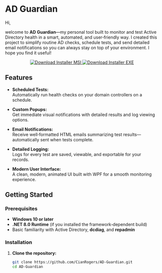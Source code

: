 # AD Guardian

Hi,

welcome to **AD Guardian**—my personal tool built to monitor and test Active Directory health in a smart, automated, and user‑friendly way. I created this project to simplify routine AD checks, schedule tests, and send detailed email notifications so you can always stay on top of your environment. I hope you find it useful!

<!-- Download Buttons -->
<p align="center">
  <!-- Markdown badge styled via shields.io -->
  <a href="https://github.com/CianRogers/AD-Guardian/releases/download/v1.2.0/Domain.Guardian.Installer.msi">
    <img src="https://img.shields.io/badge/Download-MSI-blue?style=for-the-badge&logo=windows" alt="Download Installer MSI">
  </a>
  <a href="https://github.com/CianRogers/AD-Guardian/releases/download/v1.2.0/setup.exe">
    <img src="https://img.shields.io/badge/Download-EXE-blue?style=for-the-badge&logo=windows" alt="Download Installer EXE">
  </a>
</p>

## Features

- **Scheduled Tests:**  
  Automatically run health checks on your domain controllers on a schedule.

- **Custom Popups:**  
  Get immediate visual notifications with detailed results and log viewing options.

- **Email Notifications:**  
  Receive well‑formatted HTML emails summarizing test results—automatically sent when tests complete.

- **Detailed Logging:**  
  Logs for every test are saved, viewable, and exportable for your records.

- **Modern User Interface:**  
  A clean, modern, animated UI built with WPF for a smooth monitoring experience.

## Getting Started

### Prerequisites

- **Windows 10 or later**  
- **.NET 8.0 Runtime** (if you installed the framework‑dependent build)  
- Basic familiarity with Active Directory, **dcdiag**, and **repadmin**

### Installation

1. **Clone the repository:**

   ```bash
   git clone https://github.com/CianRogers/AD-Guardian.git
   cd AD-Guardian
